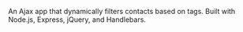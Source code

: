 An Ajax app that dynamically filters contacts based on tags. Built with Node.js, Express, jQuery, and Handlebars.
